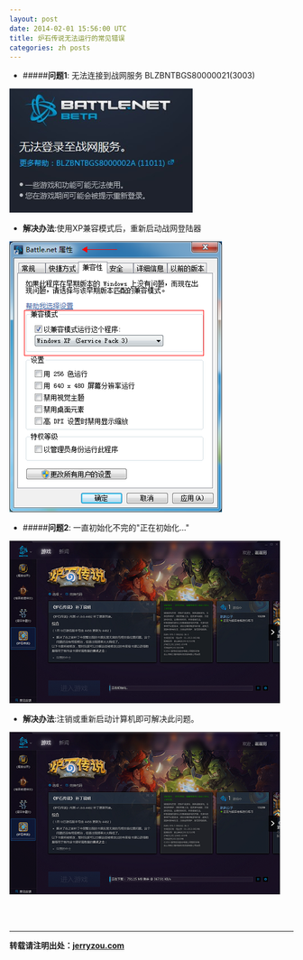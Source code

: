 ```yaml
---
layout: post
date: 2014-02-01 15:56:00 UTC
title: 炉石传说无法运行的常见错误
categories: zh posts
---
```


- #####**问题1**: 无法连接到战网服务 BLZBNTBGS80000021(3003)
<img src="/res/images/BNerror.png"/>

- **解决办法**:使用XP兼容模式后，重新启动战网登陆器
<img src="/res/images/BNerror_fix.png"/>

- #####**问题2**: 一直初始化不完的"正在初始化..."
<img src="/res/images/endlessInitializing.png"/>

- **解决办法**:注销或重新启动计算机即可解决此问题。
<img src="/res/images/endlessInitializing_fix.png"/>

<br><br><hr>
**转载请注明出处：[jerryzou.com](http://jerryzou.com)**